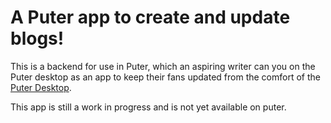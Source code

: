 # A Puter app to create and update blogs!

This is a backend for use in Puter, which an aspiring writer
can you on the Puter desktop as an app to keep their fans
updated from the comfort of the [Puter Desktop](https://puter.com/).

This app is still a work in progress and is not yet available
on puter.
